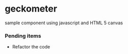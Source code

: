 # geckometer
sample component using javascript and HTML 5 canvas


### Pending items
* Refactor the code
